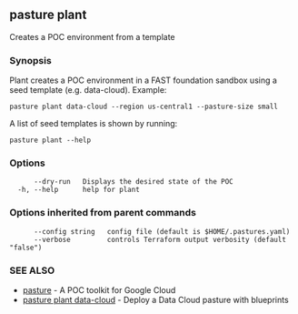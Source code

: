 ## pasture plant

Creates a POC environment from a template

### Synopsis

Plant creates a POC environment in a FAST foundation sandbox using
a seed template (e.g. data-cloud). Example:
	
	pasture plant data-cloud --region us-central1 --pasture-size small
	
A list of seed templates is shown by running:
	
	pasture plant --help

### Options

```
      --dry-run   Displays the desired state of the POC
  -h, --help      help for plant
```

### Options inherited from parent commands

```
      --config string   config file (default is $HOME/.pastures.yaml)
      --verbose         controls Terraform output verbosity (default "false")
```

### SEE ALSO

* [pasture](pasture.md)	 - A POC toolkit for Google Cloud
* [pasture plant data-cloud](pasture_plant_data-cloud.md)	 - Deploy a Data Cloud pasture with blueprints
